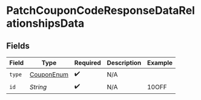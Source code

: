 # PatchCouponCodeResponseDataRelationshipsData


## Fields

| Field                                               | Type                                                | Required                                            | Description                                         | Example                                             |
| --------------------------------------------------- | --------------------------------------------------- | --------------------------------------------------- | --------------------------------------------------- | --------------------------------------------------- |
| `type`                                              | [CouponEnum](../../models/components/CouponEnum.md) | :heavy_check_mark:                                  | N/A                                                 |                                                     |
| `id`                                                | *String*                                            | :heavy_check_mark:                                  | N/A                                                 | 10OFF                                               |